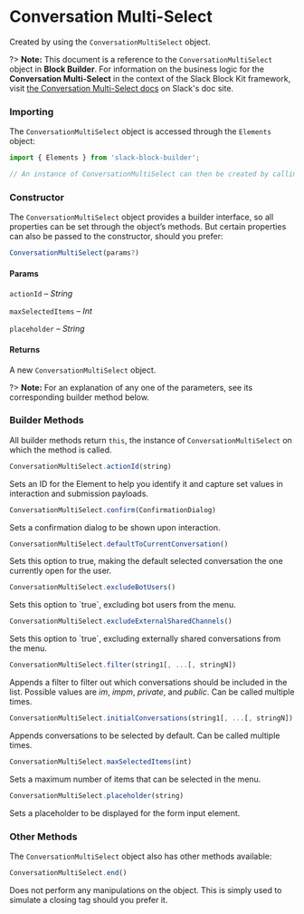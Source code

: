 # Conversation Multi-Select

Created by using the `ConversationMultiSelect` object.

?> **Note:** This document is a reference to the `ConversationMultiSelect` object in **Block Builder**. For information on the business logic for the **Conversation Multi-Select** in the context of the Slack Block Kit framework, visit [the Conversation Multi-Select docs](https:&#x2F;&#x2F;api.slack.com&#x2F;reference&#x2F;block-kit&#x2F;block-elements#conversation_multi_select) on Slack's doc site.

### Importing

The `ConversationMultiSelect` object is accessed through the `Elements` object:

```javascript
import { Elements } from 'slack-block-builder';

// An instance of ConversationMultiSelect can then be created by calling Elements.ConversationMultiSelect();
```


### Constructor

The `ConversationMultiSelect` object provides a builder interface, so all properties can be set through the object’s methods. But certain properties can also be passed to the constructor, should you prefer:

```javascript
ConversationMultiSelect(params?)
```

#### Params

`actionId` – *String*

`maxSelectedItems` – *Int*

`placeholder` – *String*

#### Returns

A new `ConversationMultiSelect` object.

?> **Note:** For an explanation of any one of the parameters, see its corresponding builder method below.

### Builder Methods

All builder methods return `this`, the instance of `ConversationMultiSelect` on which the method is called.

```javascript
ConversationMultiSelect.actionId(string)
```

Sets an ID for the Element to help you identify it and capture set values in interaction and submission payloads.
```javascript
ConversationMultiSelect.confirm(ConfirmationDialog)
```

Sets a confirmation dialog to be shown upon interaction.
```javascript
ConversationMultiSelect.defaultToCurrentConversation()
```

Sets this option to true, making the default selected conversation the one currently open for the user.
```javascript
ConversationMultiSelect.excludeBotUsers()
```

Sets this option to &#x60;true&#x60;, excluding bot users from the menu.
```javascript
ConversationMultiSelect.excludeExternalSharedChannels()
```

Sets this option to &#x60;true&#x60;, excluding externally shared conversations from the menu.
```javascript
ConversationMultiSelect.filter(string1[, ...[, stringN])
```

Appends a filter to filter out which conversations should be included in the list. Possible values are *im*, *impm*, *private*, and *public*. Can be called multiple times.
```javascript
ConversationMultiSelect.initialConversations(string1[, ...[, stringN])
```

Appends conversations to be selected by default. Can be called multiple times.
```javascript
ConversationMultiSelect.maxSelectedItems(int)
```

Sets a maximum number of items that can be selected in the menu.
```javascript
ConversationMultiSelect.placeholder(string)
```

Sets a placeholder to be displayed for the form input element.


### Other Methods

The `ConversationMultiSelect` object also has other methods available:

```javascript
ConversationMultiSelect.end()
```

Does not perform any manipulations on the object. This is simply used to simulate a closing tag should you prefer it.

